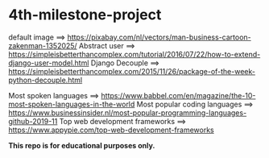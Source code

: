 # 4th-milestone-project

default image ==> https://pixabay.com/nl/vectors/man-business-cartoon-zakenman-1352025/
Abstract user ==> https://simpleisbetterthancomplex.com/tutorial/2016/07/22/how-to-extend-django-user-model.html
Django Decouple ==> https://simpleisbetterthancomplex.com/2015/11/26/package-of-the-week-python-decouple.html

Most spoken languages ==> https://www.babbel.com/en/magazine/the-10-most-spoken-languages-in-the-world
Most popular coding languages ==> https://www.businessinsider.nl/most-popular-programming-languages-github-2019-11
Top web development frameworks ==> https://www.appypie.com/top-web-development-frameworks 

**This repo is for educational purposes only.**
